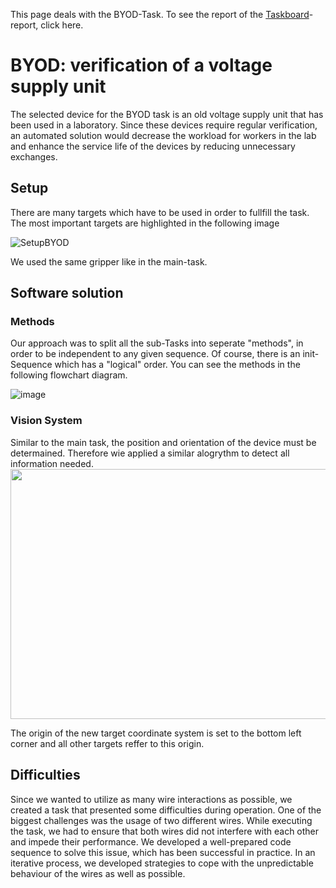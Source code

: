This page deals with the BYOD-Task. To see the report of the [Taskboard](README.md)-report, click here.
# BYOD: verification of a voltage supply unit

The selected device for the BYOD task is an old voltage supply unit that has been used in a laboratory. Since these devices require regular verification, an automated solution would decrease the workload for workers in the lab and enhance the service life of the devices by reducing unnecessary exchanges.

<h2>Setup</h2>
There are many targets which have to be used in order to fullfill the task. The most important targets are highlighted in the following image

![SetupBYOD](https://user-images.githubusercontent.com/131485125/235075878-e2d5c995-f002-4cae-9e4e-9c7058512399.png)

We used the same gripper like in the main-task.

<h2>Software solution</h2>


<h3>Methods</h3>
Our approach was to split all the sub-Tasks into seperate "methods", in order to be independent to any given sequence. Of course, there is an init-Sequence which has a "logical" order. You can see the methods in the following flowchart diagram.

![image](https://user-images.githubusercontent.com/131485125/235076912-af4cfbf6-cb72-4c1f-9a8e-bc3d1cda2b36.png)

<h3>Vision System</h3>
Similar to the main task, the position and orientation of the device must be determained. Therefore wie applied a similar alogrythm to detect all information needed.

<div style="display: flex;">
  <img src="https://user-images.githubusercontent.com/131485125/235079110-68e7f3d0-95ec-42c0-939a-35da4e4338ef.png" width="700" height="400")>
</div>

The origin of the new target coordinate system is set to the bottom left corner and all other targets reffer to this origin.

<h2>Difficulties</h2>

Since we wanted to utilize as many wire interactions as possible, we created a task that presented some difficulties during operation. One of the biggest challenges was the usage of two different wires. While executing the task, we had to ensure that both wires did not interfere with each other and impede their performance. We developed a well-prepared code sequence to solve this issue, which has been successful in practice. In an iterative process, we developed strategies to cope with the unpredictable behaviour of the wires as well as possible.


